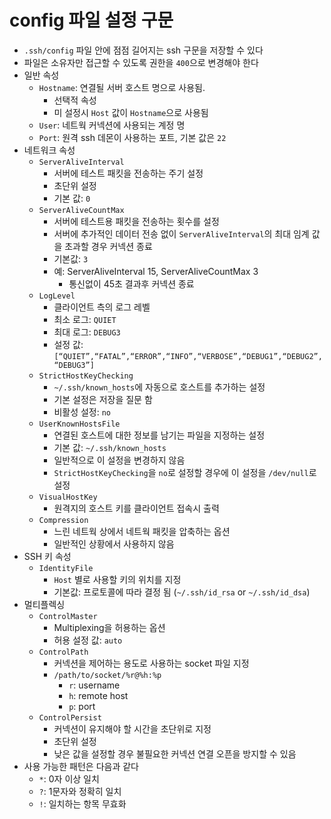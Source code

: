 # config 파일 설정 구문

- `.ssh/config` 파일 안에 점점 길어지는 ssh 구문을 저장할 수 있다
- 파일은 소유자만 접근할 수 있도록 권한을 `400`으로 변경해야 한다
- 일반 속성
  - `Hostname`: 연결될 서버 호스트 명으로 사용됨.
    - 선택적 속성
    - 미 설정시 `Host` 값이 `Hostname`으로 사용됨
  - `User`: 네트웍 커넥션에 사용되는 계정 명
  - `Port`: 원격 ssh 데몬이 사용하는 포트, 기본 값은 `22`
- 네트워크 속성
  - `ServerAliveInterval`
    - 서버에 테스트 패킷을 전송하는 주기 설정
    - 초단위 설정
    - 기본 값: `0`
  - `ServerAliveCountMax`
    - 서버에 테스트용 패킷을 전송하는 횟수를 설정
    - 서버에 추가적인 데이터 전송 없이 `ServerAliveInterval`의 최대 임계 값을 초과할 경우 커넥션 종료
    - 기본값: `3`
    - 예: ServerAliveInterval 15, ServerAliveCountMax 3
      - 통신없이 45초 결과후 커넥션 종료
  - `LogLevel`
    - 클라이언트 측의 로그 레벨
    - 최소 로그: `QUIET`
    - 최대 로그: `DEBUG3`
    - 설정 값: `[“QUIET”,“FATAL”,“ERROR”,“INFO”,“VERBOSE”,“DEBUG1”,“DEBUG2”,“DEBUG3”]`
  - `StrictHostKeyChecking`
    - `~/.ssh/known_hosts`에 자동으로 호스트를 추가하는 설정
    - 기본 설정은 저장을 질문 함
    - 비활성 설정: `no`
  - `UserKnownHostsFile`
    - 연결된 호스트에 대한 정보를 남기는 파일을 지정하는 설정
    - 기본 값: `~/.ssh/known_hosts`
    - 일반적으로 이 설정을 변경하지 않음
    - `StrictHostKeyChecking`을 `no`로 설정할 경우에 이 설정을 `/dev/null`로 설정
  - `VisualHostKey`
    - 원격지의 호스트 키를 클라이언트 접속시 출력
  - `Compression`
    - 느린 네트웍 상에서 네트웍 패킷을 압축하는 옵션
    - 일반적인 상황에서 사용하지 않음
- SSH 키 속성
  - `IdentityFile`
    - `Host` 별로 사용할 키의 위치를 지정
    - 기본값: 프로토콜에 따라 결정 됨 (`~/.ssh/id_rsa` or `~/.ssh/id_dsa`)
- 멀티플렉싱
  - `ControlMaster`
    - Multiplexing을 허용하는 옵션
    - 허용 설정 값: `auto`
  - `ControlPath`
    - 커넥션을 제어하는 용도로 사용하는 socket 파일 지정
    - `/path/to/socket/%r@%h:%p`
      - `r`: username
      - `h`: remote host
      - `p`: port
  - `ControlPersist`
    - 커넥션이 유지해야 할 시간을 초단위로 지정
    - 초단위 설정
    - 낮은 값을 설정할 경우 불필요한 커넥션 연결 오픈을 방지할 수 있음
- 사용 가능한 패턴은 다음과 같다
  - `*`: 0자 이상 일치
  - `?`: 1문자와 정확히 일치
  - `!`: 일치하는 항목 무효화
